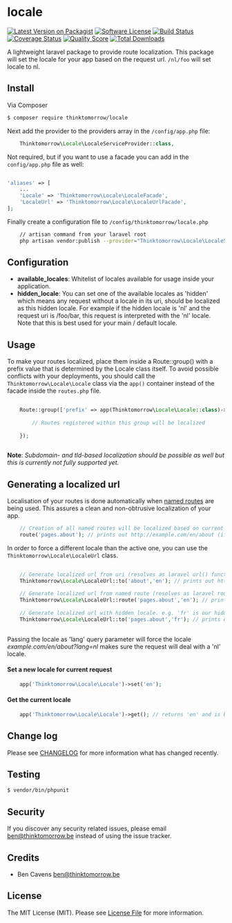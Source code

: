 # locale

[![Latest Version on Packagist][ico-version]][link-packagist]
[![Software License][ico-license]](LICENSE.md)
[![Build Status][ico-travis]][link-travis]
[![Coverage Status][ico-scrutinizer]][link-scrutinizer]
[![Quality Score][ico-code-quality]][link-code-quality]
[![Total Downloads][ico-downloads]][link-downloads]

A lightweight laravel package to provide route localization. 
This package will set the locale for your app based on the request url. 
`/nl/foo` will set locale to nl.

## Install

Via Composer

``` bash
$ composer require thinktomorrow/locale
```

Next add the provider to the providers array in the `/config/app.php` file:

``` php
    Thinktomorrow\Locale\LocaleServiceProvider::class,
```

Not required, but if you want to use a facade you can add in the `config/app.php` file as well:

```php

'aliases' => [
    ...
    'Locale' => 'Thinktomorrow\Locale\LocaleFacade',
    'LocaleUrl' => 'Thinktomorrow\Locale\LocaleUrlFacade',
];
```


Finally create a configuration file to `/config/thinktomorrow/locale.php`

``` bash
    // artisan command from your laravel root
    php artisan vendor:publish --provider="Thinktomorrow\Locale\LocaleServiceProvider"
```


## Configuration
- **available_locales**: Whitelist of locales available for usage inside your application. 
- **hidden_locale**: You can set one of the available locales as 'hidden' which means any request without a locale in its uri, should be localized as this hidden locale.
For example if the hidden locale is 'nl' and the request uri is /foo/bar, this request is interpreted with the 'nl' locale. 
Note that this is best used for your main / default locale.

## Usage

To make your routes localized, place them inside a Route::group() with a prefix value that is determined by the Locale class itself. 
To avoid possible conflicts with your deployments, you should call the `Thinktomorrow\Locale\Locale` class via the `app()` container instead of the facade inside the `routes.php` file.

```php
    
    Route::group(['prefix' => app(Thinktomorrow\Locale\Locale::class)->set()],function(){
        
        // Routes registered within this group will be localized
        
    });
    
```
**Note**: *Subdomain- and tld-based localization should be possible as well but this is currently not fully supported yet.*

## Generating a localized url

Localisation of your routes is done automatically when <a href="https://laravel.com/docs/5.2/routing#named-routes" target="_blank">named routes</a> are being used. 
This assures a clean and non-obtrusive localization of your app.

```php
    // Creation of all named routes will be localized based on current locale
    route('pages.about'); // prints out http://example.com/en/about (if en is the active locale)
```

In order to force a different locale than the active one, you can use the `Thinktomorrow\Locale\LocaleUrl` class.

```php
    
    // Generate localized url from uri (resolves as laravel url() function)
    Thinktomorrow\Locale\LocaleUrl::to('about','en'); // prints out http://example.com/en/about
    
    // Generate localized url from named route (resolves as laravel route() function)
    Thinktomorrow\Locale\LocaleUrl::route('pages.about','en'); // prints out http://example.com/en/about
    
    // Generate localized url with hidden locale. e.g. 'fr' is our hidden (default) locale
    Thinktomorrow\Locale\LocaleUrl::to('pages.about','fr'); // prints out http://example.com/about
   
```

Passing the locale as 'lang' query parameter will force the locale 
*example.com/en/about?lang=nl* makes sure the request will deal with a 'nl' locale.

#### Set a new locale for current request
```php
    app('Thinktomorrow\Locale\Locale')->set('en');
```

#### Get the current locale
```php
    app('Thinktomorrow\Locale\Locale')->get(); // returns 'en' and is basically an alias for app()->getLocale();
```

## Change log

Please see [CHANGELOG](CHANGELOG.md) for more information what has changed recently.

## Testing

``` bash
$ vendor/bin/phpunit
```

## Security

If you discover any security related issues, please email ben@thinktomorrow.be instead of using the issue tracker.

## Credits

- Ben Cavens <ben@thinktomorrow.be>

## License

The MIT License (MIT). Please see [License File](LICENSE.md) for more information.

[ico-version]: https://img.shields.io/packagist/v/thinktomorrow/locale.svg?style=flat-square
[ico-license]: https://img.shields.io/badge/license-MIT-brightgreen.svg?style=flat-square
[ico-travis]: https://img.shields.io/travis/thinktomorrow/locale/master.svg?style=flat-square
[ico-scrutinizer]: https://img.shields.io/scrutinizer/coverage/g/thinktomorrow/locale.svg?style=flat-square
[ico-code-quality]: https://img.shields.io/scrutinizer/g/thinktomorrow/locale.svg?style=flat-square
[ico-downloads]: https://img.shields.io/packagist/dt/thinktomorrow/locale.svg?style=flat-square

[link-packagist]: https://packagist.org/packages/thinktomorrow/locale
[link-travis]: https://travis-ci.org/thinktomorrow/locale
[link-scrutinizer]: https://scrutinizer-ci.com/g/thinktomorrow/locale/code-structure
[link-code-quality]: https://scrutinizer-ci.com/g/thinktomorrow/locale
[link-downloads]: https://packagist.org/packages/thinktomorrow/locale
[link-author]: https://github.com/bencavens